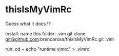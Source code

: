 # thisIsMyVimRc
Guess what it does !?

Install: name this folder: .vim
git clone git@github.com:brenoarosa/thisIsMyVimRc.git .vim

run:
cd ~
echo "runtime vimrc" > .vimrc

